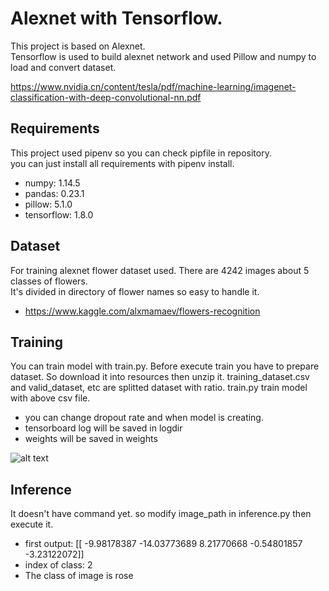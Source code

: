 # Alexnet with Tensorflow.

This project is based on Alexnet.<br/>
Tensorflow is used to build alexnet network and used Pillow and numpy to load and convert dataset.<br/>

https://www.nvidia.cn/content/tesla/pdf/machine-learning/imagenet-classification-with-deep-convolutional-nn.pdf<br/>



## Requirements

This project used pipenv so you can check pipfile in repository. <br/>
you can just install all requirements with pipenv install. <br/>

- numpy: 1.14.5
- pandas: 0.23.1
- pillow: 5.1.0
- tensorflow: 1.8.0


## Dataset

For training alexnet flower dataset used. There are 4242 images about 5 classes of flowers. <br/>
It's divided in directory of flower names so easy to handle it.

- https://www.kaggle.com/alxmamaev/flowers-recognition

## Training

You can train model with train.py.
Before execute train you have to prepare dataset.
So download it into resources then unzip it.
training_dataset.csv and valid_dataset, etc are splitted dataset with ratio.
train.py train model with above csv file.

- you can change dropout rate and when model is creating.
- tensorboard log will be saved in logdir
- weights will be saved in weights

![alt text](https://www.google.com/logos/doodles/2018/world-cup-2018-day-24-be-5994561313701888-s.png)

## Inference

It doesn't have command yet.
so modify image_path in inference.py then execute it.

- first output: [[ -9.98178387 -14.03773689   8.21770668  -0.54801857  -3.23122072]]
- index of class: 2
- The class of image is rose